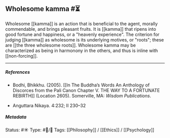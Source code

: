## Wholesome kamma #⏳ 

Wholesome [[kamma]] is an action that is beneficial to the agent, morally commendable, and brings pleasant fruits. It is [[kamma]] that ripens into good fortune and happiness, or a "heavenly experience". The criterion for judging [[kamma]] as wholesome is its underlying motives, or "roots"; these are [[the three wholesome roots]]. Wholesome kamma may be characterized as being in harmonony in the others, and thus is inline with [[non-forcing]].

___

##### References

- Bodhi, Bhikkhu. (2005). [[In The Buddha’s Words An Anthology of Discorces from the Pali Canon Chapter V. THE WAY TO A FORTUNATE REBIRTH]] (Location 2605). Somerville, MA: _Wisdom Publications_.

- Anguttara Nikaya. 4:232; II 230–32

##### Metadata

Status: #☀️ 
Type: #🔵/🔵 
Tags: [[Philosophy]] / [[Ethics]] / [[Psychology]]